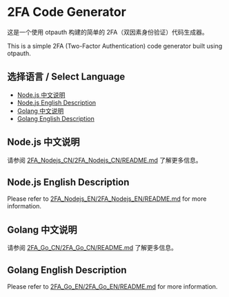 # 2FA Code Generator

这是一个使用 otpauth 构建的简单的 2FA（双因素身份验证）代码生成器。

This is a simple 2FA (Two-Factor Authentication) code generator built using otpauth.

## 选择语言 / Select Language

- [Node.js 中文说明](#nodejs-中文说明)
- [Node.js English Description](#nodejs-english-description)
- [Golang 中文说明](#golang-中文说明)
- [Golang English Description](#golang-english-description)

## Node.js 中文说明

请参阅 [2FA_Nodejs_CN/2FA_Nodejs_CN/README.md](2FA_Nodejs_CN/2FA_Nodejs_CN/README.md) 了解更多信息。

## Node.js English Description

Please refer to [2FA_Nodejs_EN/2FA_Nodejs_EN/README.md](2FA_Nodejs_EN/2FA_Nodejs_EN/README.md) for more information.

## Golang 中文说明

请参阅 [2FA_Go_CN/2FA_Go_CN/README.md](2FA_Go_CN/2FA_Go_CN/README.md) 了解更多信息。

## Golang English Description

Please refer to [2FA_Go_EN/2FA_Go_EN/README.md](2FA_Go_EN/2FA_Go_EN/README.md) for more information.
